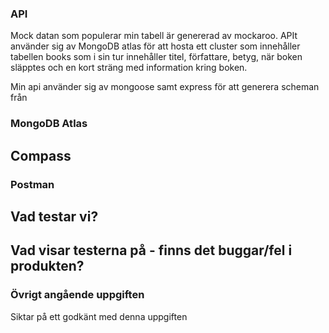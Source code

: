 ### API
Mock datan som populerar min tabell är genererad av mockaroo.
APIt använder sig av MongoDB atlas för att hosta ett cluster som innehåller tabellen books som i sin tur innehåller titel, författare, betyg, när boken släpptes och en kort sträng
med information kring boken.

Min api använder sig av mongoose samt express för att generera scheman från

### MongoDB Atlas

## Compass

### Postman
## Vad testar vi?


## Vad visar testerna på - finns det buggar/fel i produkten? 


### Övrigt angående uppgiften
Siktar på ett godkänt med denna uppgiften
